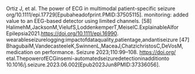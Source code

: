 Ortiz J, et al. The power of ECG in multimodal patient-specific seizure org/10.1111/epi.17729[Epubaheadofprint.PMID:37505115].
monitoring: added value to an EEG-based detector using limited channels. [58] HalimehM,JacksonM,VielufS,LoddenkemperT,MeiselC.ExplainableAIfor
Epilepsia2021.https://doi.org/10.1111/epi.16990. wearableseizurelogging:impactofdataquality,patientage,andantiseizure
[47] BhagubaiM,VandecasteeleK,SwinnenL,MaceaJ,ChatzichristosC,DeVosM, medication on performance. Seizure 2023;110:99–108. https://doi.org/
etal.ThepowerofECGinsemi-automatedseizuredetectioninadditionto 10.1016/j.seizure.2023.06.002[Epub2023Jun8PMID:37336056].